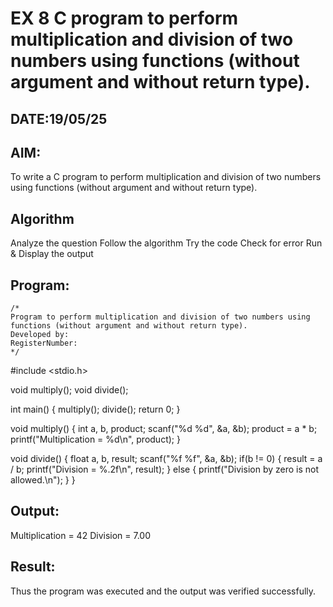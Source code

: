 # EX 8 C program to perform multiplication and division of two numbers using functions (without argument and without return type).
## DATE:19/05/25
## AIM:
To write a C program to perform multiplication and division of two numbers using functions (without argument and without return type).

## Algorithm   
Analyze the question
Follow the algorithm
Try the code
Check for error
Run & Display the output

## Program:
```
/*
Program to perform multiplication and division of two numbers using functions (without argument and without return type).
Developed by: 
RegisterNumber:  
*/
```
#include <stdio.h>

void multiply(); void divide();

int main() { multiply(); divide(); return 0; }

void multiply() { int a, b, product; scanf("%d %d", &a, &b); product = a * b; printf("Multiplication = %d\n", product); }

void divide() { float a, b, result; scanf("%f %f", &a, &b); if(b != 0) { result = a / b; printf("Division = %.2f\n", result); } else { printf("Division by zero is not allowed.\n"); } }

## Output:

Multiplication = 42 Division = 7.00

## Result:
Thus the program was executed and the output was verified successfully.

